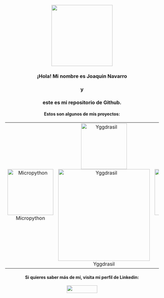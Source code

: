 <p align="center">
  <img src="https://github.com/jnavarromarti/images/blob/main/img1.jpeg" width="200" align="center">
</p> 
<h3 align="center">¡Hola! Mi nombre es Joaquin Navarro</h3>
<h3 align="center">y</h3>
<h3 align="center">este es mi repositorio de Github.</h3>
<h4 align="center">Estos son algunos de mis proyectos:</h4>
<table align="center">
  <tr>
    <td align="center">
      <a href="https://github.com/jnavarromarti/Micropython">
        <img src="https://github.com/jnavarromarti/images/blob/main/img2.png" width="150" alt="Micropython">
      </a>
      <br>Micropython
    </td>
    <td align="center">
      <a href="https://github.com/jnavarromarti/Micropython">
        <img src="https://github.com/jnavarromarti/images/blob/main/img3.png" width="150" alt="Yggdrasil">
        <img src="https://github.com/jnavarromarti/images/blob/main/img3.png" width="300" alt="Yggdrasil">
      </a>
      <br>Yggdrasil
    </td>
    <td align="center">
      <a href="https://github.com/jnavarromarti/Micropython">
        <img src="https://github.com/jnavarromarti/images/blob/main/img4.png" width="150" alt="Prometeus">
      </a>
      <br>Prometeus
    </td>
  </tr>
</table>
<h4 align="center">Si quieres saber más de mí, visita mi perfil de Linkedin:</h4>
<p align="center">
  <a href="https://www.linkedin.com/in/ximo-navarro-mart%C3%AD-823995214/">
    <img src="https://upload.wikimedia.org/wikipedia/commons/thumb/a/aa/LinkedIn_2021.svg/1920px-LinkedIn_2021.svg.png" height="25px" width="100px">
  </a>
</p>
